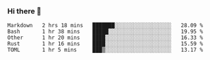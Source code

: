 ### Hi there 👋

<!--
**berkus/berkus** is a ✨ _special_ ✨ repository because its `README.md` (this file) appears on your GitHub profile.

Here are some ideas to get you started:

- 🔭 I’m currently working on ...
- 🌱 I’m currently learning ...
- 👯 I’m looking to collaborate on ...
- 🤔 I’m looking for help with ...
- 💬 Ask me about ...
- 📫 How to reach me: ...
- 😄 Pronouns: ...
- ⚡ Fun fact: ...
-->

<!--START_SECTION:waka-->
```text
Markdown   2 hrs 18 mins   ███████░░░░░░░░░░░░░░░░░░   28.09 % 
Bash       1 hr 38 mins    █████░░░░░░░░░░░░░░░░░░░░   19.95 % 
Other      1 hr 20 mins    ████░░░░░░░░░░░░░░░░░░░░░   16.33 % 
Rust       1 hr 16 mins    ████░░░░░░░░░░░░░░░░░░░░░   15.59 % 
TOML       1 hr 5 mins     ███▒░░░░░░░░░░░░░░░░░░░░░   13.17 % 
```
<!--END_SECTION:waka-->
